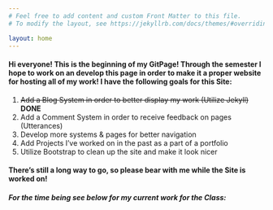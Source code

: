 ```yaml
---
# Feel free to add content and custom Front Matter to this file.
# To modify the layout, see https://jekyllrb.com/docs/themes/#overriding-theme-defaults

layout: home
---
```

#### Hi everyone! This is the beginning of my GitPage! Through the semester I hope to work on an develop this page in order to make it a proper website for hosting all of my work! I have the following goals for this Site:

1.	~~Add a Blog System in order to better display my work (Utilize Jekyll)~~ **DONE**
2. Add a Comment System in order to receive feedback on pages (Utterances)
3. Develop more systems & pages for better navigation
4. Add Projects I’ve worked on in the past as a part of a portfolio
5. Utilize Bootstrap to clean up the site and make it look nicer
#### There’s still a long way to go, so please bear with me while the Site is worked on!
##### For the time being see below for my current work for the Class: